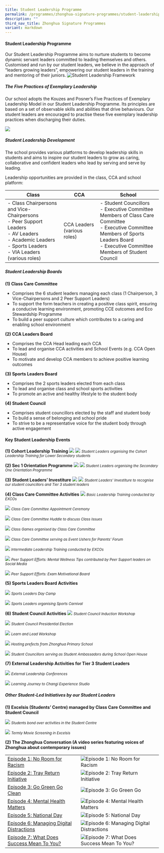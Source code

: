 ```yaml
---
title: Student Leadership Programme
permalink: /programmes/zhonghua-signature-programmes/student-leadership-prog/
description: ""
third_nav_title: Zhonghua Signature Programmes
variant: markdown
---
```

#### Student Leadership Programme

Our Student Leadership Programme aims to nurture students to become dynamic servant leaders committed to leading themselves and others. Customised and run by our student leaders, we believe in the approach of “leaders growing leaders”, empowering our student leaders in the training and mentoring of their juniors.
![Student Leadership Framework](/images/SLD_Framework.jpg)


##### The Five Practices of Exemplary Leadership  
Our school adopts the Kouzes and Posner’s Five Practices of Exemplary Leadership Model in our Student Leadership Programme. Its principles are based on a set of observable skills and abilities that drive behaviours. Our student leaders are encouraged to practise these five exemplary leadership practices when discharging their duties.

<img src="/images/5_practices.jpg">

##### Student Leadership Development
The school provides various platforms to develop leadership skills in students and aims to inspire our student leaders to grow as caring, collaborative and confident leaders who lead by serving and serve by leading.&nbsp;

Leadership opportunities are provided in the class, CCA and school platform:


| Class | CCA | School |
| -------- | -------- | -------- |
| - Class Chairpersons and Vice-Chairpersons<br>- Peer Support Leaders<br>- AV Leaders<br>- Academic Leaders<br>- Sports Leaders<br>- VIA Leaders (various roles)  | CCA Leaders (various roles)  | - Student Councillors<br>- Executive Committee Members of Class Care Committee&nbsp;<br>- Executive Committee Members of Sports Leaders Board<br>- Executive Committee Members of Student Council  |

##### Student Leadership Boards&nbsp;

**(1) Class Care Committee**
*   Comprises the 6 student leaders managing each class (1 Chairperson, 3 Vice-Chairpersons and 2 Peer Support Leaders)
*   To support the form teachers in creating a positive class spirit, ensuring a conducive learning environment, promoting CCE outcomes and Eco Stewardship Programme
*   To build a peer support culture which contributes to a caring and enabling school environment

**(2) CCA Leaders Board**
*   Comprises the CCA Head leading each CCA
*   To lead and organise CCA activities and School Events (e.g. CCA Open House)
*   To motivate and develop CCA members to achieve positive learning outcomes

**(3) Sports Leaders Board**
*   Comprises the 2 sports leaders elected from each class
*   To lead and organise class and school sports activities
*   To promote an active and healthy lifestyle to the student body
 
**(4) Student Council**
*   Comprises student councillors elected by the staff and student body
*   To build a sense of belonging and school pride&nbsp;
*   To strive to be a representative voice for the student body through active engagement

#### Key Student Leadership Events

**(1) Cohort Leadership Training**
![](/images/IMG_3330.jpg)
![](/images/SLD03.jpg)
<small>*Student Leaders organising the Cohort Leadership Training for Lower Secondary students*</small>

**(2) Sec 1 Orientation Programme**
![](/images/IMG_0511.jpg)
![](/images/IMG_0551.jpg)
<small>*Student Leaders organising the Secondary One Orientation Programme*</small>

**(3) Student Leaders’ Investiture**
![](/images/IMG_3433.jpg)
![](/images/SLD07.jpg)
<small>*Student Leaders’ Investiture to recognise our student councillors and Tier 3 student leaders*</small>

**(4) Class Care Committee Activities**
![](/images/SLD08.jpg)
<small>*Basic Leadership Training conducted by EXCOs*</small>

![](/images/SLD09.jpg)
<small>*Class Care Committee Appointment Ceremony*</small>

![](/images/SLD10.jpg)
<small>*Class Care Committee Huddle to discuss Class Issues*</small>

![](/images/9212ec1c_131a_4dfb_bc26_e5db939bc455.jpg)
<small>*Class Games organised by Class Care Committee*</small>

![](/images/IMG_0985.jpg)
<small>*Class Care Committee serving as Event Ushers for Parents’ Forum*</small>

![](/images/SLD13.jpg)
<small>*Intermediate Leadership Training conducted by EXCOs*</small>

![](/images/4E2__overcoming_setbacks_.png)
<small>*Peer Support Efforts: Mental Wellness Tips contributed by Peer Support leaders on Social Media*</small>

![](/images/SLD15.JPG)
<small>*Peer Support Efforts: Exam Motivational Board*</small>

**(5) Sports Leaders Board Activities**

![](/images/SLD16.jpg)
<small>*Sports Leaders Day Camp*</small>

![](/images/SLD17.jpg)
<small>*Sports Leaders organising Sports Carnival*</small>


**(6) Student Council Activities**
![](/images/SLD18.jpg)
<small>*Student Council Induction Workshop*</small>

![](/images/IMG_2140.jpg)
<small>*Student Council Presidential Election*</small>

![](/images/SLD20.JPG)
<small>*Learn and Lead Workshop*</small>

![](/images/IMG_6664.jpg)
<small>*Hosting prefects from Zhonghua Primary School*</small>

![](/images/SLD22.JPG)
<small>*Student Councillors serving as Student Ambassadors during School Open House*</small>

**(7) External Leadership Activities for Tier 3 Student Leaders**

![](/images/SLD23.jpg)
<small>*External Leadership Conferences*</small>

![](/images/SLD24.jpg)
<small>*Learning Journey to Changi Experience Studio*</small>


##### Other Student-Led Initiatives by our Student Leaders

**(1) Excelsis (Students’ Centre) managed by Class Care Committee and Student Council**

![](/images/IMG_0833.jpg)
<small>*Students bond over activities in the Student Centre*</small>

![](/images/SLD26.jpg)
<small>*Termly Movie Screening in Excelsis*</small>

**(2) The Zhonghua Conversation (A video series featuring voices of Zhonghua about contemporary issues)**


|  |  |  |
| -------- | -------- | -------- |
| [Episode 1: No Room for Racism](https://youtu.be/VxPhuOgX3x4)   | ![Episode 1: No Room for Racism](/images/SLD27.png)      |  |
| [Episode 2: Tray Return Initiative](https://youtu.be/b_NQxo5ZWtA)    | ![Episode 2: Tray Return Initiative](/images/SLD28.png)     |  |
| [Episode 3: Go Green Go Clean](https://youtu.be/4lLpT30OUCw)    | ![Episode 3: Go Green Go ](/images/SLD29.png)     |  |
| [Episode 4: Mental Health Matters](https://youtu.be/lmtRmI_HT8Q)    | ![Episode 4: Mental Health Matters](/images/SLD30.png)    |  |
| [Episode 5: National Day](https://youtu.be/u94piJI13JQ)     | ![Episode 5: National Day](/images/SLD31.png)    |  |
| [Episode 6: Managing Digital Distractions](https://youtu.be/tnnFb9G1sg)    | ![Episode 6: Managing Digital Distractions](/images/SLD32.png)    |  |
| [Episode 7: What Does Success Mean To You?](https://youtu.be/J9-qPGtQIH8)     |  ![Episode 7: What Does Success Mean To You?](/images/SLD33.png)     |  |